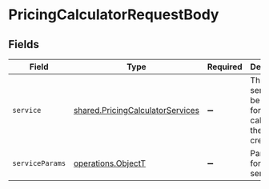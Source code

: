 # PricingCalculatorRequestBody


## Fields

| Field                                                                                       | Type                                                                                        | Required                                                                                    | Description                                                                                 |
| ------------------------------------------------------------------------------------------- | ------------------------------------------------------------------------------------------- | ------------------------------------------------------------------------------------------- | ------------------------------------------------------------------------------------------- |
| `service`                                                                                   | [shared.PricingCalculatorServices](../../../sdk/models/shared/pricingcalculatorservices.md) | :heavy_minus_sign:                                                                          | The services to be chosen for calculating the API credit cost.                              |
| `serviceParams`                                                                             | [operations.ObjectT](../../../sdk/models/operations/objectt.md)                             | :heavy_minus_sign:                                                                          | Parameters for the service                                                                  |